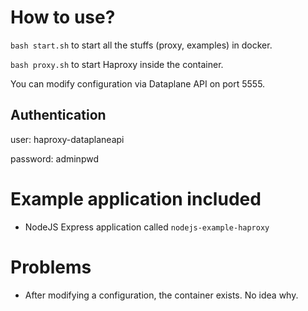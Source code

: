 # How to use?
`bash start.sh` to start all the stuffs (proxy, examples) in docker.

`bash proxy.sh` to start Haproxy inside the container.

You can modify configuration via Dataplane API on port 5555.

## Authentication
user: haproxy-dataplaneapi

password: adminpwd

# Example application included
- NodeJS Express application called `nodejs-example-haproxy`


# Problems
- After modifying a configuration, the container exists. No idea why.